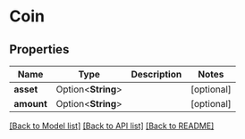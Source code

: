 # Coin

## Properties

Name | Type | Description | Notes
------------ | ------------- | ------------- | -------------
**asset** | Option<**String**> |  | [optional]
**amount** | Option<**String**> |  | [optional]

[[Back to Model list]](../README.md#documentation-for-models) [[Back to API list]](../README.md#documentation-for-api-endpoints) [[Back to README]](../README.md)


